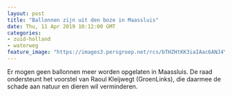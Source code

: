 ```yaml
---
layout: post
title: "Ballonnen zijn uit den boze in Maassluis"
date: Thu, 11 Apr 2019 10:12:00 GMT
categories: 
- zuid-holland 
- waterweg 
feature_image: "https://images3.persgroep.net/rcs/bTHZHtKK3iaIAac6ANJ4YZf_iBk/diocontent/53023758/_fitwidth/400/?appId=21791a8992982cd8da851550a453bd7f&quality=0.7"
---
```


Er mogen geen ballonnen meer worden opgelaten in Maassluis. De raad ondersteunt het voorstel van Raoul Kleijwegt (GroenLinks), die daarmee de schade aan natuur en dieren wil verminderen.
